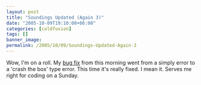 ```yaml
---
layout: post
title: "Soundings Updated (Again 3)"
date: "2005-10-09T19:10:00+06:00"
categories: [coldfusion]
tags: []
banner_image: 
permalink: /2005/10/09/Soundings-Updated-Again-3
---
```


Wow, I'm on a roll. My <a href="http://ray.camdenfamily.com/index.cfm/2005/10/9/Soundings-Updated-Again-2">bug fix</a> from this morning went from a simply error to a 'crash the box' type error. This time it's really fixed. I mean it. Serves me right for coding on a Sunday.